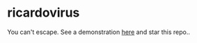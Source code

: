 # ricardovirus
You can't escape.
See a demonstration [here](https://youtu.be/rySh-__v5sw) and star this repo..
